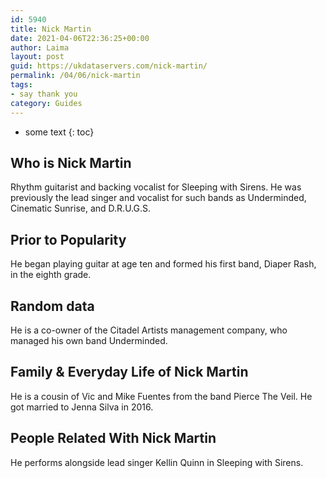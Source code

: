 ```yaml
---
id: 5940
title: Nick Martin
date: 2021-04-06T22:36:25+00:00
author: Laima
layout: post
guid: https://ukdataservers.com/nick-martin/
permalink: /04/06/nick-martin
tags:
- say thank you
category: Guides
---
```


* some text
{: toc}


## Who is Nick Martin
                  
                  
                  
Rhythm guitarist and backing vocalist for Sleeping with Sirens. He was previously the lead singer and vocalist for such bands as Underminded, Cinematic Sunrise, and D.R.U.G.S.
                  
              
            
              
            
                
                
                
## Prior to Popularity
                  
                  
                  
He began playing guitar at age ten and formed his first band, Diaper Rash, in the eighth grade.
                  
              
            
              
            
                
                
                
## Random data
                  
                  
                  
He is a co-owner of the Citadel Artists management company, who managed his own band Underminded.
                  
              
            
              
            
                
                
                
## Family & Everyday Life of Nick Martin
                  
                  
                  
He is a cousin of Vic and Mike Fuentes from the band Pierce The Veil. He got married to Jenna Silva in 2016.
                  
              
            
              
            
                
                
                
## People Related With Nick Martin
                  
                  
                  
He performs alongside lead singer Kellin Quinn in Sleeping with Sirens.
                  
              
            
              
            
                
              
            
              
              
            
            
              
            
          
          
          